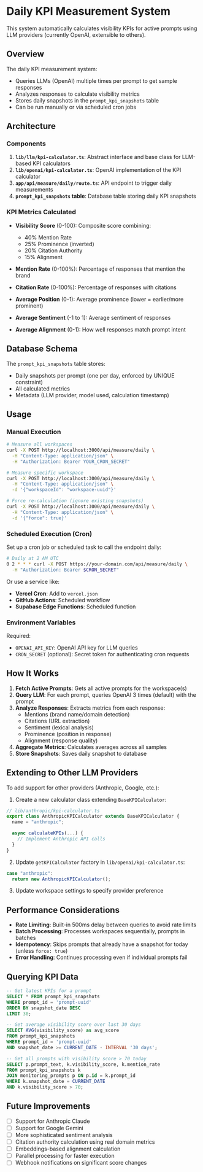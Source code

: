 # Daily KPI Measurement System

This system automatically calculates visibility KPIs for active prompts using LLM providers (currently OpenAI, extensible to others).

## Overview

The daily KPI measurement system:

- Queries LLMs (OpenAI) multiple times per prompt to get sample responses
- Analyzes responses to calculate visibility metrics
- Stores daily snapshots in the `prompt_kpi_snapshots` table
- Can be run manually or via scheduled cron jobs

## Architecture

### Components

1. **`lib/llm/kpi-calculator.ts`**: Abstract interface and base class for LLM-based KPI calculators
2. **`lib/openai/kpi-calculator.ts`**: OpenAI implementation of the KPI calculator
3. **`app/api/measure/daily/route.ts`**: API endpoint to trigger daily measurements
4. **`prompt_kpi_snapshots` table**: Database table storing daily KPI snapshots

### KPI Metrics Calculated

- **Visibility Score** (0-100): Composite score combining:
  - 40% Mention Rate
  - 25% Prominence (inverted)
  - 20% Citation Authority
  - 15% Alignment

- **Mention Rate** (0-100%): Percentage of responses that mention the brand
- **Citation Rate** (0-100%): Percentage of responses with citations
- **Average Position** (0-1): Average prominence (lower = earlier/more prominent)
- **Average Sentiment** (-1 to 1): Average sentiment of responses
- **Average Alignment** (0-1): How well responses match prompt intent

## Database Schema

The `prompt_kpi_snapshots` table stores:

- Daily snapshots per prompt (one per day, enforced by UNIQUE constraint)
- All calculated metrics
- Metadata (LLM provider, model used, calculation timestamp)

## Usage

### Manual Execution

```bash
# Measure all workspaces
curl -X POST http://localhost:3000/api/measure/daily \
  -H "Content-Type: application/json" \
  -H "Authorization: Bearer YOUR_CRON_SECRET"

# Measure specific workspace
curl -X POST http://localhost:3000/api/measure/daily \
  -H "Content-Type: application/json" \
  -d '{"workspaceId": "workspace-uuid"}'

# Force re-calculation (ignore existing snapshots)
curl -X POST http://localhost:3000/api/measure/daily \
  -H "Content-Type: application/json" \
  -d '{"force": true}'
```

### Scheduled Execution (Cron)

Set up a cron job or scheduled task to call the endpoint daily:

```bash
# Daily at 2 AM UTC
0 2 * * * curl -X POST https://your-domain.com/api/measure/daily \
  -H "Authorization: Bearer $CRON_SECRET"
```

Or use a service like:

- **Vercel Cron**: Add to `vercel.json`
- **GitHub Actions**: Scheduled workflow
- **Supabase Edge Functions**: Scheduled function

### Environment Variables

Required:

- `OPENAI_API_KEY`: OpenAI API key for LLM queries
- `CRON_SECRET` (optional): Secret token for authenticating cron requests

## How It Works

1. **Fetch Active Prompts**: Gets all active prompts for the workspace(s)
2. **Query LLM**: For each prompt, queries OpenAI 3 times (default) with the prompt
3. **Analyze Responses**: Extracts metrics from each response:
   - Mentions (brand name/domain detection)
   - Citations (URL extraction)
   - Sentiment (lexical analysis)
   - Prominence (position in response)
   - Alignment (response quality)
4. **Aggregate Metrics**: Calculates averages across all samples
5. **Store Snapshots**: Saves daily snapshot to database

## Extending to Other LLM Providers

To add support for other providers (Anthropic, Google, etc.):

1. Create a new calculator class extending `BaseKPICalculator`:

```typescript
// lib/anthropic/kpi-calculator.ts
export class AnthropicKPICalculator extends BaseKPICalculator {
  name = "anthropic";

  async calculateKPIs(...) {
    // Implement Anthropic API calls
  }
}
```

2. Update `getKPICalculator` factory in `lib/openai/kpi-calculator.ts`:

```typescript
case "anthropic":
  return new AnthropicKPICalculator();
```

3. Update workspace settings to specify provider preference

## Performance Considerations

- **Rate Limiting**: Built-in 500ms delay between queries to avoid rate limits
- **Batch Processing**: Processes workspaces sequentially, prompts in batches
- **Idempotency**: Skips prompts that already have a snapshot for today (unless `force: true`)
- **Error Handling**: Continues processing even if individual prompts fail

## Querying KPI Data

```sql
-- Get latest KPIs for a prompt
SELECT * FROM prompt_kpi_snapshots
WHERE prompt_id = 'prompt-uuid'
ORDER BY snapshot_date DESC
LIMIT 30;

-- Get average visibility score over last 30 days
SELECT AVG(visibility_score) as avg_score
FROM prompt_kpi_snapshots
WHERE prompt_id = 'prompt-uuid'
AND snapshot_date >= CURRENT_DATE - INTERVAL '30 days';

-- Get all prompts with visibility score > 70 today
SELECT p.prompt_text, k.visibility_score, k.mention_rate
FROM prompt_kpi_snapshots k
JOIN monitoring_prompts p ON p.id = k.prompt_id
WHERE k.snapshot_date = CURRENT_DATE
AND k.visibility_score > 70;
```

## Future Improvements

- [ ] Support for Anthropic Claude
- [ ] Support for Google Gemini
- [ ] More sophisticated sentiment analysis
- [ ] Citation authority calculation using real domain metrics
- [ ] Embeddings-based alignment calculation
- [ ] Parallel processing for faster execution
- [ ] Webhook notifications on significant score changes
